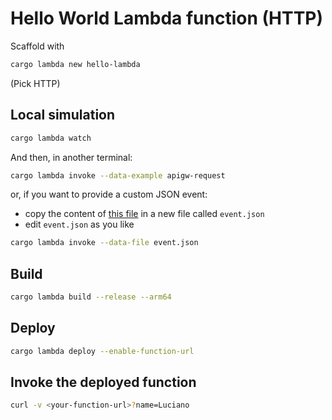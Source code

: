 # Hello World Lambda function (HTTP)

Scaffold with

```bash
cargo lambda new hello-lambda
```

(Pick HTTP)

## Local simulation

```bash
cargo lambda watch
```

And then, in another terminal:

```bash
cargo lambda invoke --data-example apigw-request
```

or, if you want to provide a custom JSON event:

- copy the content of
  [this file](https://github.com/awslabs/aws-lambda-rust-runtime/blob/main/lambda-events/src/fixtures/example-apigw-request.json)
  in a new file called `event.json`
- edit `event.json` as you like

```bash
cargo lambda invoke --data-file event.json
```

## Build

```bash
cargo lambda build --release --arm64
```

## Deploy

```bash
cargo lambda deploy --enable-function-url
```

## Invoke the deployed function

```bash
curl -v <your-function-url>?name=Luciano
```
